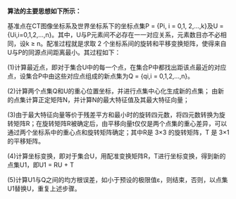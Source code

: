 **算法的主要思想如下所示：**

基准点在CT图像坐标系及世界坐标系下的坐标点集P = {Pi, i = 0,1, 2,…,k}及U = {Ui,i=0,1,2,…,n}。其中，U与P元素间不必存在一一对应关系，元素数目亦不必相同，设k ≥ n。配准过程就是求取 2 个坐标系间的旋转和平移变换矩阵，使得来自U与P的同源点间距离最小。其过程如下：

\(1\)计算最近点，即对于集合U中的每一个点，在集合P中都找出距该点最近的对应点，设集合P中由这些对应点组成的新点集为Q = {qi,i = 0,1,2,…,n}。

\(2\)计算两个点集Q和U的重心位置坐标，并进行点集中心化生成新的点集； 由新的点集计算正定矩阵N，并计算N的最大特征值及其最大特征向量；

\(3\)由于最大特征向量等价于残差平方和最小时的旋转四元数，将四元数转换为旋转矩阵R；在旋转矩阵R被确定后，由平移向量t仅仅是两个点集的重心差异，可以通过两个坐标系中的重心点和旋转矩阵确定；其中R是 3×3 的旋转矩阵，T 是 3×1 的平移矩阵。

\(4\)计算坐标变换，即对于集合U，用配准变换矩阵R，T进行坐标变换，得到新的点集U1，即U1 = RU + T

\(5\)计算U1与Q之间的均方根误差，如小于预设的极限值ε，则结束，否则，以点集U1替换U，重复上述步骤。

# 




